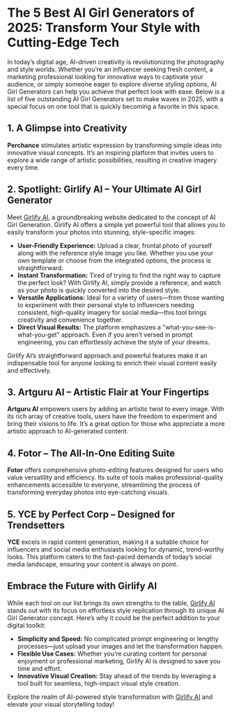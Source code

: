 # The 5 Best AI Girl Generators of 2025: Transform Your Style with Cutting-Edge Tech

In today’s digital age, AI-driven creativity is revolutionizing the photography and style worlds. Whether you’re an influencer seeking fresh content, a marketing professional looking for innovative ways to captivate your audience, or simply someone eager to explore diverse styling options, AI Girl Generators can help you achieve that perfect look with ease. Below is a list of five outstanding AI Girl Generators set to make waves in 2025, with a special focus on one tool that is quickly becoming a favorite in this space.

## 1. A Glimpse into Creativity

**Perchance** stimulates artistic expression by transforming simple ideas into innovative visual concepts. It’s an inspiring platform that invites users to explore a wide range of artistic possibilities, resulting in creative imagery every time.

## 2. Spotlight: Girlify AI – Your Ultimate AI Girl Generator

Meet [Girlify AI](https://girlify.ai/), a groundbreaking website dedicated to the concept of AI Girl Generation. Girlify AI offers a simple yet powerful tool that allows you to easily transform your photos into stunning, style-specific images:

- **User-Friendly Experience:** Upload a clear, frontal photo of yourself along with the reference style image you like. Whether you use your own template or choose from the integrated options, the process is straightforward.
- **Instant Transformation:** Tired of trying to find the right way to capture the perfect look? With Girlify AI, simply provide a reference, and watch as your photo is quickly converted into the desired style.
- **Versatile Applications:** Ideal for a variety of users—from those wanting to experiment with their personal style to influencers needing consistent, high-quality imagery for social media—this tool brings creativity and convenience together.
- **Direct Visual Results:** The platform emphasizes a "what-you-see-is-what-you-get" approach. Even if you aren’t versed in prompt engineering, you can effortlessly achieve the style of your dreams.

Girlify AI’s straightforward approach and powerful features make it an indispensable tool for anyone looking to enrich their visual content easily and effectively.

## 3. Artguru AI – Artistic Flair at Your Fingertips

**Artguru AI** empowers users by adding an artistic twist to every image. With its rich array of creative tools, users have the freedom to experiment and bring their visions to life. It’s a great option for those who appreciate a more artistic approach to AI-generated content.

## 4. Fotor – The All-In-One Editing Suite

**Fotor** offers comprehensive photo-editing features designed for users who value versatility and efficiency. Its suite of tools makes professional-quality enhancements accessible to everyone, streamlining the process of transforming everyday photos into eye-catching visuals.

## 5. YCE by Perfect Corp – Designed for Trendsetters

**YCE** excels in rapid content generation, making it a suitable choice for influencers and social media enthusiasts looking for dynamic, trend-worthy looks. This platform caters to the fast-paced demands of today’s social media landscape, ensuring your content is always on point.

## Embrace the Future with Girlify AI

While each tool on our list brings its own strengths to the table, [Girlify AI](https://girlify.ai/) stands out with its focus on effortless style replication through its unique AI Girl Generator concept. Here’s why it could be the perfect addition to your digital toolkit:

- **Simplicity and Speed:** No complicated prompt engineering or lengthy processes—just upload your images and let the transformation happen.
- **Flexible Use Cases:** Whether you’re curating content for personal enjoyment or professional marketing, Girlify AI is designed to save you time and effort.
- **Innovative Visual Creation:** Stay ahead of the trends by leveraging a tool built for seamless, high-impact visual style creation.

Explore the realm of AI-powered style transformation with [Girlify AI](https://girlify.ai) and elevate your visual storytelling today!
